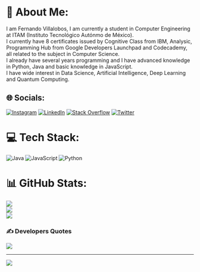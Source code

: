 # 💫 About Me:
I am Fernando Villalobos, I am currently a student in Computer Engineering at ITAM (Instituto Tecnológico Autónmo de México). <br>I currently have 8 certificates issued by Cognitive Class from IBM, Analysic, Programming Hub from Google Developers Launchpad and Codecademy, all related to the subject in Computer Science. <br>I already have several years programming and I have advanced knowledge in Python, Java and basic knowledge in JavaScript. <br>I have wide interest in Data Science, Artificial Intelligence, Deep Learning and Quantum Computing.


## 🌐 Socials:
[![Instagram](https://img.shields.io/badge/Instagram-%23E4405F.svg?logo=Instagram&logoColor=white)](https://instagram.com/villalobos4113) [![LinkedIn](https://img.shields.io/badge/LinkedIn-%230077B5.svg?logo=linkedin&logoColor=white)](https://linkedin.com/in/Villalobos-Fernando/) [![Stack Overflow](https://img.shields.io/badge/-Stackoverflow-FE7A16?logo=stack-overflow&logoColor=white)](https://stackoverflow.com/users/20192901) [![Twitter](https://img.shields.io/badge/Twitter-%231DA1F2.svg?logo=Twitter&logoColor=white)](https://twitter.com/Villalobos4113) 

# 💻 Tech Stack:
![Java](https://img.shields.io/badge/java-%23ED8B00.svg?style=for-the-badge&logo=java&logoColor=white) ![JavaScript](https://img.shields.io/badge/javascript-%23323330.svg?style=for-the-badge&logo=javascript&logoColor=%23F7DF1E) ![Python](https://img.shields.io/badge/python-3670A0?style=for-the-badge&logo=python&logoColor=ffdd54)
# 📊 GitHub Stats:
![](https://github-readme-stats.vercel.app/api?username=Villalobos4113&theme=dark&hide_border=false&include_all_commits=false&count_private=false)<br/>
![](https://github-readme-streak-stats.herokuapp.com/?user=Villalobos4113&theme=dark&hide_border=false)<br/>
![](https://github-readme-stats.vercel.app/api/top-langs/?username=Villalobos4113&theme=dark&hide_border=false&include_all_commits=false&count_private=false&layout=compact)

### ✍️ Developers Quotes
![](https://quotes-github-readme.vercel.app/api?type=horizontal&theme=radical)

---
[![](https://visitcount.itsvg.in/api?id=Villalobos4113&icon=0&color=0)](https://visitcount.itsvg.in)
